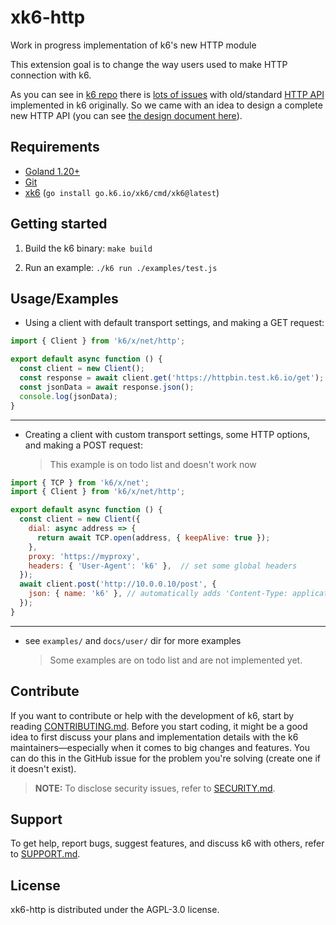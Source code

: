 # xk6-http
Work in progress implementation of k6's new HTTP module

This extension goal is to change the way users used to make HTTP connection with k6.

As you can see in [k6 repo](https://github.com/grafana/k6) there is [lots of issues](https://github.com/grafana/k6/issues?q=is%3Aissue%20state%3Aopen%20label%3Anew-http) with old/standard [HTTP API]() implemented in k6 originally.
So we came with an idea to design a complete new HTTP API (you can see [the design document here](https://github.com/grafana/k6/blob/master/docs/design/018-new-http-api.md)).

## Requirements

- [Goland 1.20+](https://go.dev/)
- [Git](https://git-scm.com/)
- [xk6](https://github.com/grafana/xk6) (`go install go.k6.io/xk6/cmd/xk6@latest`)

## Getting started

1. Build the k6 binary:
`make build`

2. Run an example:
`./k6 run ./examples/test.js`

## Usage/Examples

- Using a client with default transport settings, and making a GET request:
```javascript
import { Client } from 'k6/x/net/http';

export default async function () {
  const client = new Client();
  const response = await client.get('https://httpbin.test.k6.io/get');
  const jsonData = await response.json();
  console.log(jsonData);
}
```
***
- Creating a client with custom transport settings, some HTTP options, and making a POST request:
  
  > This example is on todo list and doesn't work now
```javascript
import { TCP } from 'k6/x/net';
import { Client } from 'k6/x/net/http';

export default async function () {
  const client = new Client({
    dial: async address => {
      return await TCP.open(address, { keepAlive: true });
    },
    proxy: 'https://myproxy',
    headers: { 'User-Agent': 'k6' },  // set some global headers
  });
  await client.post('http://10.0.0.10/post', {
    json: { name: 'k6' }, // automatically adds 'Content-Type: application/json' header
  });
}
```
***
- see `examples/` and `docs/user/` dir for more examples
  
  > Some examples are on todo list and are not implemented yet.

## Contribute
If you want to contribute or help with the development of k6, start by reading [CONTRIBUTING.md]().
Before you start coding, it might be a good idea to first discuss your plans and implementation details with the k6 maintainers—especially when it comes to big changes and features.
You can do this in the GitHub issue for the problem you're solving (create one if it doesn't exist).
  
  > **NOTE:** To disclose security issues, refer to [SECURITY.md]().

## Support
To get help, report bugs, suggest features, and discuss k6 with others, refer to [SUPPORT.md]().

## License
xk6-http is distributed under the AGPL-3.0 license.

